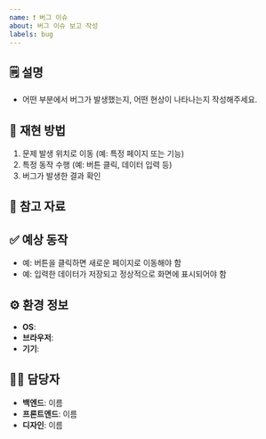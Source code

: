 ```yaml
---
name: ❗ 버그 이슈
about: 버그 이슈 보고 작성
labels: bug 
---
```

<!--📚 GitHub 이슈 작성 템플릿 -->
<!-- 필요한 제목을 복사 붙여넣기하여 사용해주세요!
❗ [버그][카테고리] 무슨 버그 수정 필요
🔥 [긴급]
⌛ [~월/일]
-->

🗒️ 설명
---
<!-- 버그에 대한 간단하고 명확한 설명 -->

- 어떤 부분에서 버그가 발생했는지, 어떤 현상이 나타나는지 작성해주세요.

🔄 재현 방법
---
<!-- 버그를 재현하는 단계에 대한 자세한 설명 -->

1. 문제 발생 위치로 이동 (예: 특정 페이지 또는 기능)
2. 특정 동작 수행 (예: 버튼 클릭, 데이터 입력 등)
3. 버그가 발생한 결과 확인

📸 참고 자료
---
<!-- 스크린샷(버그이미지, 코드이미지), 에러로그 -->

✅ 예상 동작
---
<!-- 정상적으로 동작해야 하는 모습을 설명 -->

- 예: 버튼을 클릭하면 새로운 페이지로 이동해야 함
- 예: 입력한 데이터가 저장되고 정상적으로 화면에 표시되어야 함

⚙️ 환경 정보
---
<!-- Windows 10, macOS 12 -->
<!-- Chrome 109, Safari 16 -->
<!-- 갤럭시 S24, 아이폰 15 -->

- **OS**: 
- **브라우저**: 
- **기기**: 

🙋‍♂️ 담당자
---
- **백엔드**: 이름
- **프론트엔드**: 이름
- **디자인**: 이름

